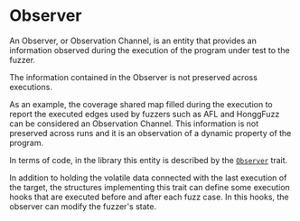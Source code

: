 # Observer

An Observer, or Observation Channel, is an entity that provides an information observed during the execution of the program under test to the fuzzer.

The information contained in the Observer is not preserved across executions.

As an example, the coverage shared map filled during the execution to report the executed edges used by fuzzers such as AFL and HonggFuzz can be considered an Observation Channel.
This information is not preserved across runs and it is an observation of a dynamic property of the program.

In terms of code, in the library this entity is described by the [`Observer`](https://docs.rs/libafl/0/libafl/observers/trait.Observer.html) trait.

In addition to holding the volatile data connected with the last execution of the target, the structures implementing this trait can define some execution hooks that are executed before and after each fuzz case. In this hooks, the observer can modify the fuzzer's state.
